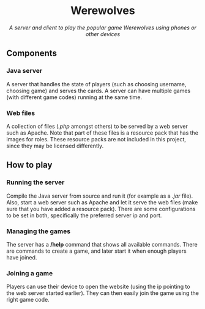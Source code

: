 # **<center>Werewolves</center>**
*<center>A server and client to play the popular game Werewolves using phones or other devices</center>*

## Components
### Java server
A server that handles the state of players (such as choosing username, choosing game) and serves the cards. A server can have multiple games (with different game codes) running at the same time.
### Web files
A collection of files (*.php* amongst others) to be served by a web server such as Apache. Note that part of these files is a resource pack that has the images for roles. These resource packs are not included in this project, since they may be licensed differently.

## How to play
### Running the server
Compile the Java server from source and run it (for example as a *.jar* file). Also, start a web server such as Apache and let it serve the web files (make sure that you have added a resource pack). There are some configurations to be set in both, specifically the preferred server ip and port.
### Managing the games
The server has a **/help** command that shows all available commands. There are commands to create a game, and later start it when enough players have joined.
### Joining a game
Players can use their device to open the website (using the ip pointing to the web server started earlier). They can then easily join the game using the right game code.